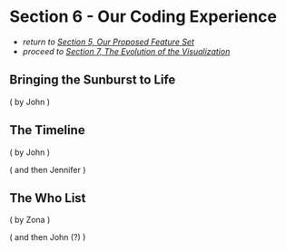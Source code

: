 # Section 6 - Our Coding Experience

* *return to [Section 5, Our Proposed Feature Set](proposal.md)*
* *proceed to [Section 7, The Evolution of the Visualization](evolution.md)*

## Bringing the Sunburst to Life

( by John )

## The Timeline

( by John )

( and then Jennifer )

## The Who List

( by Zona )

( and then John (?) )

